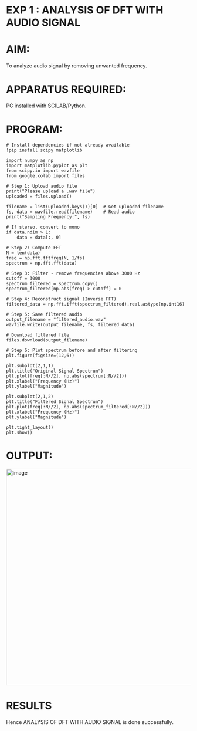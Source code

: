 # EXP 1 :  ANALYSIS OF DFT WITH AUDIO SIGNAL

# AIM: 

  To analyze audio signal by removing unwanted frequency. 

# APPARATUS REQUIRED: 
   
   PC installed with SCILAB/Python. 

# PROGRAM: 
```
# Install dependencies if not already available
!pip install scipy matplotlib

import numpy as np
import matplotlib.pyplot as plt
from scipy.io import wavfile
from google.colab import files

# Step 1: Upload audio file
print("Please upload a .wav file")
uploaded = files.upload()

filename = list(uploaded.keys())[0]  # Get uploaded filename
fs, data = wavfile.read(filename)    # Read audio
print("Sampling Frequency:", fs)

# If stereo, convert to mono
if data.ndim > 1:
    data = data[:, 0]

# Step 2: Compute FFT
N = len(data)
freq = np.fft.fftfreq(N, 1/fs)
spectrum = np.fft.fft(data)

# Step 3: Filter - remove frequencies above 3000 Hz
cutoff = 3000
spectrum_filtered = spectrum.copy()
spectrum_filtered[np.abs(freq) > cutoff] = 0

# Step 4: Reconstruct signal (Inverse FFT)
filtered_data = np.fft.ifft(spectrum_filtered).real.astype(np.int16)

# Step 5: Save filtered audio
output_filename = "filtered_audio.wav"
wavfile.write(output_filename, fs, filtered_data)

# Download filtered file
files.download(output_filename)

# Step 6: Plot spectrum before and after filtering
plt.figure(figsize=(12,6))

plt.subplot(2,1,1)
plt.title("Original Signal Spectrum")
plt.plot(freq[:N//2], np.abs(spectrum[:N//2]))
plt.xlabel("Frequency (Hz)")
plt.ylabel("Magnitude")

plt.subplot(2,1,2)
plt.title("Filtered Signal Spectrum")
plt.plot(freq[:N//2], np.abs(spectrum_filtered[:N//2]))
plt.xlabel("Frequency (Hz)")
plt.ylabel("Magnitude")

plt.tight_layout()
plt.show()
```




# OUTPUT: 

<img width="1188" height="590" alt="image" src="https://github.com/user-attachments/assets/385df72b-1c9b-4c55-aa75-19dba66c874c" />



# RESULTS
Hence  ANALYSIS OF DFT WITH AUDIO SIGNAL is done successfully.
